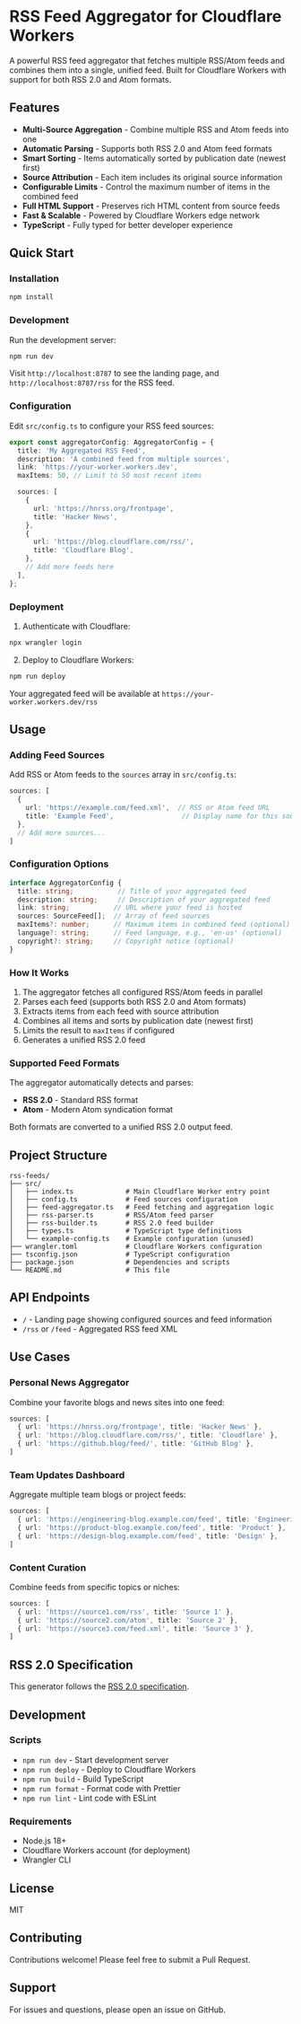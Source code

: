 # RSS Feed Aggregator for Cloudflare Workers

A powerful RSS feed aggregator that fetches multiple RSS/Atom feeds and combines them into a single, unified feed. Built for Cloudflare Workers with support for both RSS 2.0 and Atom formats.

## Features

- **Multi-Source Aggregation** - Combine multiple RSS and Atom feeds into one
- **Automatic Parsing** - Supports both RSS 2.0 and Atom feed formats
- **Smart Sorting** - Items automatically sorted by publication date (newest first)
- **Source Attribution** - Each item includes its original source information
- **Configurable Limits** - Control the maximum number of items in the combined feed
- **Full HTML Support** - Preserves rich HTML content from source feeds
- **Fast & Scalable** - Powered by Cloudflare Workers edge network
- **TypeScript** - Fully typed for better developer experience

## Quick Start

### Installation

```bash
npm install
```

### Development

Run the development server:

```bash
npm run dev
```

Visit `http://localhost:8787` to see the landing page, and `http://localhost:8787/rss` for the RSS feed.

### Configuration

Edit `src/config.ts` to configure your RSS feed sources:

```typescript
export const aggregatorConfig: AggregatorConfig = {
  title: 'My Aggregated RSS Feed',
  description: 'A combined feed from multiple sources',
  link: 'https://your-worker.workers.dev',
  maxItems: 50, // Limit to 50 most recent items

  sources: [
    {
      url: 'https://hnrss.org/frontpage',
      title: 'Hacker News',
    },
    {
      url: 'https://blog.cloudflare.com/rss/',
      title: 'Cloudflare Blog',
    },
    // Add more feeds here
  ],
};
```

### Deployment

1. Authenticate with Cloudflare:

```bash
npx wrangler login
```

2. Deploy to Cloudflare Workers:

```bash
npm run deploy
```

Your aggregated feed will be available at `https://your-worker.workers.dev/rss`

## Usage

### Adding Feed Sources

Add RSS or Atom feeds to the `sources` array in `src/config.ts`:

```typescript
sources: [
  {
    url: 'https://example.com/feed.xml',  // RSS or Atom feed URL
    title: 'Example Feed',                 // Display name for this source
  },
  // Add more sources...
]
```

### Configuration Options

```typescript
interface AggregatorConfig {
  title: string;           // Title of your aggregated feed
  description: string;     // Description of your aggregated feed
  link: string;           // URL where your feed is hosted
  sources: SourceFeed[];  // Array of feed sources
  maxItems?: number;      // Maximum items in combined feed (optional)
  language?: string;      // Feed language, e.g., 'en-us' (optional)
  copyright?: string;     // Copyright notice (optional)
}
```

### How It Works

1. The aggregator fetches all configured RSS/Atom feeds in parallel
2. Parses each feed (supports both RSS 2.0 and Atom formats)
3. Extracts items from each feed with source attribution
4. Combines all items and sorts by publication date (newest first)
5. Limits the result to `maxItems` if configured
6. Generates a unified RSS 2.0 feed

### Supported Feed Formats

The aggregator automatically detects and parses:
- **RSS 2.0** - Standard RSS format
- **Atom** - Modern Atom syndication format

Both formats are converted to a unified RSS 2.0 output feed.

## Project Structure

```
rss-feeds/
├── src/
│   ├── index.ts             # Main Cloudflare Worker entry point
│   ├── config.ts            # Feed sources configuration
│   ├── feed-aggregator.ts   # Feed fetching and aggregation logic
│   ├── rss-parser.ts        # RSS/Atom feed parser
│   ├── rss-builder.ts       # RSS 2.0 feed builder
│   ├── types.ts             # TypeScript type definitions
│   └── example-config.ts    # Example configuration (unused)
├── wrangler.toml            # Cloudflare Workers configuration
├── tsconfig.json            # TypeScript configuration
├── package.json             # Dependencies and scripts
└── README.md                # This file
```

## API Endpoints

- `/` - Landing page showing configured sources and feed information
- `/rss` or `/feed` - Aggregated RSS feed XML

## Use Cases

### Personal News Aggregator
Combine your favorite blogs and news sites into one feed:
```typescript
sources: [
  { url: 'https://hnrss.org/frontpage', title: 'Hacker News' },
  { url: 'https://blog.cloudflare.com/rss/', title: 'Cloudflare' },
  { url: 'https://github.blog/feed/', title: 'GitHub Blog' },
]
```

### Team Updates Dashboard
Aggregate multiple team blogs or project feeds:
```typescript
sources: [
  { url: 'https://engineering-blog.example.com/feed', title: 'Engineering' },
  { url: 'https://product-blog.example.com/feed', title: 'Product' },
  { url: 'https://design-blog.example.com/feed', title: 'Design' },
]
```

### Content Curation
Combine feeds from specific topics or niches:
```typescript
sources: [
  { url: 'https://source1.com/rss', title: 'Source 1' },
  { url: 'https://source2.com/atom', title: 'Source 2' },
  { url: 'https://source3.com/feed.xml', title: 'Source 3' },
]
```

## RSS 2.0 Specification

This generator follows the [RSS 2.0 specification](https://www.rssboard.org/rss-specification).

## Development

### Scripts

- `npm run dev` - Start development server
- `npm run deploy` - Deploy to Cloudflare Workers
- `npm run build` - Build TypeScript
- `npm run format` - Format code with Prettier
- `npm run lint` - Lint code with ESLint

### Requirements

- Node.js 18+
- Cloudflare Workers account (for deployment)
- Wrangler CLI

## License

MIT

## Contributing

Contributions welcome! Please feel free to submit a Pull Request.

## Support

For issues and questions, please open an issue on GitHub.
